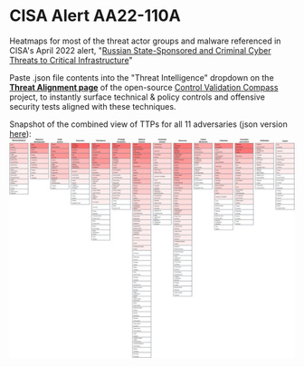 # CISA Alert AA22-110A
Heatmaps for most of the threat actor groups and malware referenced in CISA's April 2022 alert, "[Russian State-Sponsored and Criminal Cyber Threats to Critical Infrastructure](https://www.cisa.gov/uscert/ncas/alerts/aa22-110a)"

Paste .json file contents into the "Threat Intelligence" dropdown on the **[Threat Alignment page](https://controlcompass.github.io/risk)** of the open-source [Control Validation Compass](https://controlcompass.github.io/) project, to instantly surface technical & policy controls and offensive security tests aligned with these techniques.

Snapshot of the combined view of TTPs for all 11 adversaries (json version [here](https://github.com/tropChaud/Cyber-Adversary-Heatmaps/blob/main/CISA%20Alert%20AA22-110A/combined.json)):
![AA22-110A TTPs](https://raw.githubusercontent.com/tropChaud/Cyber-Adversary-Heatmaps/main/CISA%20Alert%20AA22-110A/combined.png)
